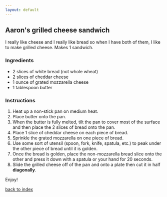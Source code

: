 ```yaml
---
layout: default
---
```


<!---
This is a comment. Note the triple dash to start, but double to end
-->

## Aaron's grilled cheese sandwich
<!---
Name: Aaron-Patrick Empedrado
-->
I really like cheese and I really like bread so when I have both of them, I like to make grilled cheese. Makes 1 sandwich.

### Ingredients
- 2 slices of white bread (not whole wheat)
- 2 slices of cheddar cheese
- 1 ounce of grated mozzarella cheese
- 1 tablespoon butter

### Instructions
1. Heat up a non-stick pan on medium heat.
2. Place butter onto the pan.
3. When the butter is fully melted, tilt the pan to cover most of the surface and then place the 2 slices of bread onto the pan.
4. Place 1 slice of cheddar cheese on each piece of bread.
5. Sprinkle the grated mozzarella on one piece of bread.
6. Use some sort of utensil (spoon, fork, knife, spatula, etc.) to peak under the other piece of bread until it is golden.
7. Once the bread is golden, place the non-mozzarella bread slice onto the other and press it down with a spatula or your hand for 20 seconds.
8. Slide the grilled cheese off of the pan and onto a plate then cut it in half **diagonally**.

Enjoy!

<!--
Keep this link to return to the index
-->
[back to index](../)
